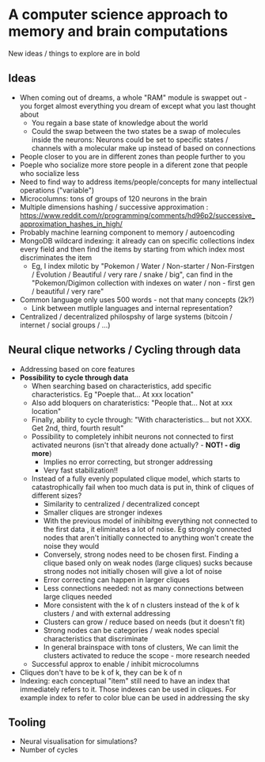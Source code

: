 # A computer science approach to memory and brain computations

New ideas / things to explore are in bold

## Ideas

- When coming out of dreams, a whole "RAM" module is swappet out - you forget almost everything you dream of except what you last thought about
  - You regain a base state of knowledge about the world
  - Could the swap between the two states be a swap of molecules inside the neurons: Neurons could be set to specific states / channels with a molecular make up instead of based on connections
- People closer to you are in different zones than people further to you
- Poeple who socialize more store people in a diferent zone that people who socialize less
- Need to find way to address items/people/concepts for many intellectual operations ("variable")
- Microcolumns: tons of groups of 120 neurons in the brain
- Multiple dimensions hashing / successive approximation : https://www.reddit.com/r/programming/comments/hd96p2/successive_approximation_hashes_in_high/
- Probably machine learning component to memory / autoencoding
- MongoDB wildcard indexing: it already can on specific collections index every field and then find the items by starting from which index most discriminates the item
  - Eg, I index milotic by "Pokemon / Water / Non-starter / Non-Firstgen / Evolution / Beautiful / very rare / snake / big", can find in the "Pokemon/Digimon collection with indexes on water / non - first gen / beautiful / very rare"
- Common language only uses 500 words - not that many concepts (2k?)
  - Link between mutliple languages and internal representation?
- Centralized / decentralized philospshy of large systems (bitcoin / internet / social groups / ...)

## Neural clique networks / Cycling through data

- Addressing based on core features
- **Possibility to cycle through data**
  - When searching based on characteristics, add specific characteristics. Eg "Poeple that... At xxx location"
  - Also add bloquers on charateristics: "People that... Not at xxx location"
  - Finally, ability to cycle through: "With characteristics... but not XXX. Get 2nd, third, fourth result"
  - Possibility to completely inhibit neurons not connected to first activated neurons (isn't that already done actually? - **NOT! - dig more**)
    - Implies no error correcting, but stronger addressing
    - Very fast stabilization!!
  - Instead of a fully evenly populated clique model, which starts to catastrophically fail when too much data is put in, think of cliques of different sizes?
    - Similarity to centralized / decentralized concept
    - Smaller cliques are stronger indexes
    - With the previous model of inihibitng everything not connected to the first data , it eliminates a lot of noise. Eg strongly connected nodes that aren't initially connected to anything won't create the noise they would
    - Conversely, strong nodes need to be chosen first. Finding a clique based only on weak nodes (large cliques) sucks because strong nodes not initially chosen will give a lot of noise
    - Error correcting can happen in larger cliques
    - Less connections needed: not as many connections between large cliques needed
    - More consistent with the k of n clusters instead of the k of k clusters / and with external addressing
    - Clusters can grow / reduce based on needs (but it doesn't fit)
    - Strong nodes can be categories / weak nodes special characteristics that discriminate
    - In general brainspace with tons of clusters, We can limit the clusters activated to reduce the scope - more research needed
  - Successful approx to enable / inhibit microcolumns
- Cliques don't have to be k of k, they can be k of n
- Indexing: each conceptual "item" still need to have an index that immediately refers to it. Those indexes can be used in cliques. For example index to refer to color blue can be used in addressing the sky

## Tooling

- Neural visualisation for simulations?
- Number of cycles